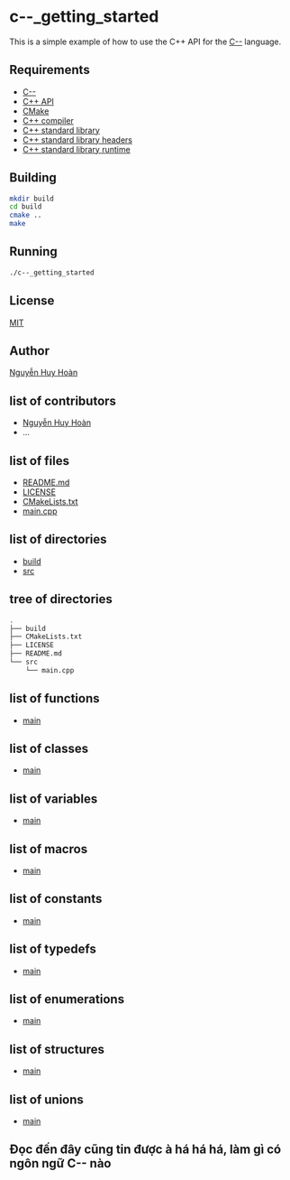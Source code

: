 # c--_getting_started

This is a simple example of how to use the C++ API for the [C--]() language.

## Requirements
* [C--]()
* [C++ API]()
* [CMake]()
* [C++ compiler]()
* [C++ standard library]()
* [C++ standard library headers]()
* [C++ standard library runtime]()

## Building
```bash
mkdir build
cd build
cmake ..
make
```

## Running
```bash
./c--_getting_started
```

## License
[MIT](LICENSE)

## Author
[Nguyễn Huy Hoàn](huyhoanfithcmus.github.io)

## list of contributors
* [Nguyễn Huy Hoàn](huyhoanfithcmus.github.io)
* ...

## list of files
* [README.md](README.md)
* [LICENSE](LICENSE)
* [CMakeLists.txt](CMakeLists.txt)
* [main.cpp](main.cpp)

## list of directories
* [build](build)
* [src](src)

## tree of directories
```bash
.
├── build
├── CMakeLists.txt
├── LICENSE
├── README.md
└── src
    └── main.cpp
```

## list of functions
* [main](main.cpp#L1)

## list of classes
* [main](main.cpp#L1)

## list of variables
* [main](main.cpp#L1)

## list of macros
* [main](main.cpp#L1)

## list of constants
* [main](main.cpp#L1)

## list of typedefs
* [main](main.cpp#L1)

## list of enumerations
* [main](main.cpp#L1)

## list of structures
* [main](main.cpp#L1)

## list of unions
* [main](main.cpp#L1)

## Đọc đến đây cũng tin được à há há há, làm gì có ngôn ngữ C-- nào
## 

